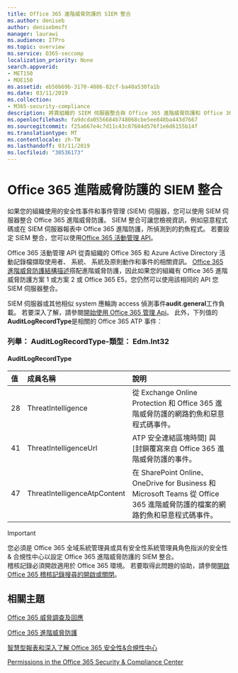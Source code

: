 ```yaml
---
title: Office 365 進階威脅防護的 SIEM 整合
ms.author: deniseb
author: denisebmsft
manager: laurawi
ms.audience: ITPro
ms.topic: overview
ms.service: O365-seccomp
localization_priority: None
search.appverid:
- MET150
- MOE150
ms.assetid: eb56b69b-3170-4086-82cf-ba40a530fa1b
ms.date: 03/11/2019
ms.collection:
- M365-security-compliance
description: 將貴組織的 SIEM 伺服器整合與 Office 365 進階威脅防護和 Office 365 活動管理 API 中的相關的威脅事件。
ms.openlocfilehash: fa9dcda0556684b748068cbe5ee848ba443d7667
ms.sourcegitcommit: f25a667e4c7d11c43c87604d576f1e6d6155b14f
ms.translationtype: MT
ms.contentlocale: zh-TW
ms.lasthandoff: 03/11/2019
ms.locfileid: "30536173"
---
```

# <a name="siem-integration-with-office-365-advanced-threat-protection"></a>Office 365 進階威脅防護的 SIEM 整合

如果您的組織使用的安全性事件和事件管理 (SIEM) 伺服器，您可以使用 SIEM 伺服器整合 Office 365 進階威脅防護。 SIEM 整合可讓您檢視資訊，例如惡意程式碼或在 SIEM 伺服器報表中 Office 365 進階防護，所偵測到的釣魚程式。 若要設定 SIEM 整合，您可以使用[Office 365 活動管理 API](https://docs.microsoft.com/office/office-365-management-api/office-365-management-activity-api-reference)。 

Office 365 活動管理 API 從貴組織的 Office 365 和 Azure Active Directory 活動記錄檔擷取使用者、 系統、 系統及原則動作和事件的相關資訊。 [Office 365 進階威脅防護結構描述](https://docs.microsoft.com/office/office-365-management-api/office-365-management-activity-api-schema#office-365-advanced-threat-protection-and-threat-intelligence-schema)搭配進階威脅防護，因此如果您的組織有 Office 365 進階威脅防護方案 1 或方案 2 或 Office 365 E5，您仍然可以使用該相同的 API 您 SIEM 伺服器整合。 

SIEM 伺服器或其他相似 system 應輪詢 access 偵測事件**audit.general**工作負載。 若要深入了解，請參閱[開始使用 Office 365 管理 Api](https://docs.microsoft.com/office/office-365-management-api/get-started-with-office-365-management-apis)。 此外，下列值的**AuditLogRecordType**是相關的 Office 365 ATP 事件：

### <a name="enum-auditlogrecordtype---type-edmint32"></a>列舉： AuditLogRecordType-類型： Edm.Int32

#### <a name="auditlogrecordtype"></a>AuditLogRecordType

|值|成員名稱|說明|
|:-----|:-----|:-----|
|28|ThreatIntelligence|從 Exchange Online Protection 和 Office 365 進階威脅防護的網路釣魚和惡意程式碼事件。|
|41|ThreatIntelligenceUrl|ATP 安全連結區塊時間] 與 [封鎖覆寫來自 Office 365 進階威脅防護的事件。|
|47|ThreatIntelligenceAtpContent|在 SharePoint Online、 OneDrive for Business 和 Microsoft Teams 從 Office 365 進階威脅防護的檔案的網路釣魚和惡意程式碼事件。|

> [!IMPORTANT]
> 您必須是 Office 365 全域系統管理員或具有安全性系統管理員角色指派的安全性 & 合規性中心以設定 Office 365 進階威脅防護的 SIEM 整合。<br/>稽核記錄必須開啟適用於 Office 365 環境。 若要取得此問題的協助，請參閱[開啟 Office 365 稽核記錄搜尋的開啟或關閉](turn-audit-log-search-on-or-off.md)。

## <a name="related-topics"></a>相關主題

[Office 365 威脅調查及回應](office-365-ti.md)

[Office 365 進階威脅防護](office-365-atp.md)

[智慧型報表和深入了解 Office 365 安全性&amp;合規性中心](reports-and-insights-in-security-and-compliance.md)
  
[Permissions in the Office 365 Security &amp; Compliance Center](permissions-in-the-security-and-compliance-center.md)
  
